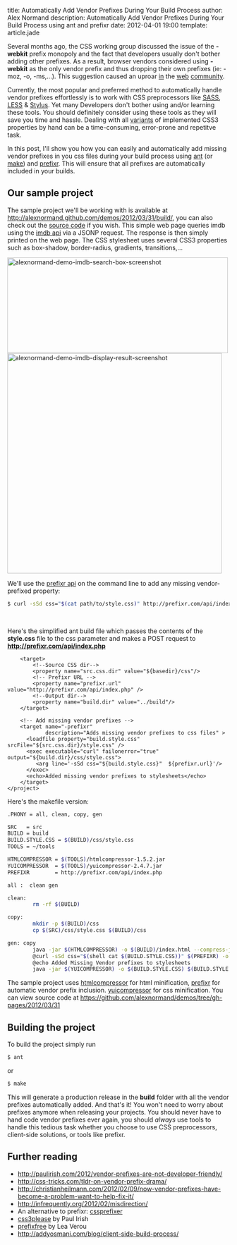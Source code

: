 title:  Automatically Add Vendor Prefixes During Your Build Process
author: Alex Normand
description: Automatically Add Vendor Prefixes During Your Build Process using ant and prefixr
date: 2012-04-01 19:00
template: article.jade


Several months ago, the CSS working group discussed the issue of the **-webkit** prefix monopoly and the fact
that developers usually don't bother adding other prefixes.
As a result, browser vendors considered using **-webkit** as the only vendor prefix and thus
dropping their own prefixes (ie: -moz, -o, -ms,...).
This suggestion caused an uproar [in](http://lea.verou.me/2012/02/vendor-prefixes-the-css-wg-and-me/)
the [web](http://www.glazman.org/weblog/dotclear/index.php?post/2011/11/16/CSS-vendor-prefixes-an-answer-to-Henri-Sivonen) 
[community](http://remysharp.com/2012/02/09/vendor-prefixes-about-to-go-south/).

<span class="more"></span>


Currently, the most popular and preferred method to automatically handle vendor prefixes effortlessly is to work with CSS preprocessors
like [SASS](http://sass-lang.com/), [LESS](http://lesscss.org/) & [Stylus](http://learnboost.github.com/stylus/).
Yet many Developers don't bother using and/or learning these tools.
You should definitely consider using these tools as they will save you time and hassle.
Dealing with all [variants](http://peter.sh/experiments/vendor-prefixed-css-property-overview/) 
of implemented CSS3 properties by hand can be a time-consuming, error-prone and repetitve task.


In this post, I'll show you how you can easily and automatically add missing vendor prefixes in you css files
during your build process using [ant](http://ant.apache.org/) (or [make](http://www.gnu.org/software/make/manual/make.html))
and [prefixr](http://prefixr.com/).
This will ensure that all prefixes are automatically included in your builds.


Our sample project
------------------

The sample project we'll be working with is available at 
http://alexnormand.github.com/demos/2012/03/31/build/,
you can also check out the [source code](https://github.com/alexnormand/demos/tree/gh-pages/2012/03/31) if you wish.
This simple web page queries imdb using the [imdb api](http://www.imdbapi.com/) via a JSONP request.
The response is then simply printed on the web page. The CSS stylesheet uses several CSS3 properties such as
box-shadow, border-radius, gradients, transitions,...

<img src="http://farm8.staticflickr.com/7077/6890313350_4b2b2932e6.jpg" width="500" height="217" alt="alexnormand-demo-imdb-search-box-screenshot">
<img src="http://farm8.staticflickr.com/7085/6890313356_0e98c7ab0a.jpg" width="486" height="500" alt="alexnormand-demo-imdb-display-result-screenshot">


We'll use the [prefixr api](http://www.prefixr.com/api/usage/) on the command line to add any missing vendor-prefixed property:

```sh
$ curl -sSd css="$(cat path/to/style.css)" http://prefixr.com/api/index.php -o /path/to/output/style.css
```

<br />


Here's the simplified ant build file which passes the contents of the **style.css** 
file to the css parameter and makes a POST request to **http://prefixr.com/api/index.php**

```
    <target>
        <!--Source CSS dir-->
        <property name="src.css.dir" value="${basedir}/css"/>
        <!-- Prefixr URL -->
        <property name="prefixr.url" value="http://prefixr.com/api/index.php" />
        <!--Output dir-->
        <property name="build.dir" value="../build"/>
    </target>

    <!-- Add missing vendor prefixes -->
    <target name="-prefixr"
            description="Adds missing vendor prefixes to css files" >
      <loadfile property="build.style.css" srcFile="${src.css.dir}/style.css" />
      <exec executable="curl" failonerror="true" output="${build.dir}/css/style.css">
         <arg line='-sSd css="${build.style.css}"  ${prefixr.url}'/>
      </exec>
      <echo>Added missing vendor prefixes to stylesheets</echo>
    </target>
</project>
```

Here's the makefile version:
```sh
.PHONY = all, clean, copy, gen

SRC   = src
BUILD = build
BUILD.STYLE.CSS = $(BUILD)/css/style.css
TOOLS = ~/tools

HTMLCOMPRESSOR = $(TOOLS)/htmlcompressor-1.5.2.jar
YUICOMPRESSOR  = $(TOOLS)/yuicompressor-2.4.7.jar
PREFIXR        = http://prefixr.com/api/index.php

all :  clean gen

clean:
        rm -rf $(BUILD)

copy:
        mkdir -p $(BUILD)/css
        cp $(SRC)/css/style.css $(BUILD)/css

gen: copy
        java -jar $(HTMLCOMPRESSOR) -o $(BUILD)/index.html --compress-js --compress-css $(SRC)/index.html
        @curl -sSd css="$(shell cat $(BUILD.STYLE.CSS))" $(PREFIXR) -o $(BUILD.STYLE.CSS)
        @echo Added Missing Vendor prefixes to stylesheets
        java -jar $(YUICOMPRESSOR) -o $(BUILD.STYLE.CSS) $(BUILD.STYLE.CSS)

```


The sample project uses [htmlcompressor](http://code.google.com/p/htmlcompressor/) for html minification, 
[prefixr](http://prefixr.com/) for automatic vendor prefix inclusion.
[yuicompressor](http://developer.yahoo.com/yui/compressor/) for css minification.
You can view source code at https://github.com/alexnormand/demos/tree/gh-pages/2012/03/31


Building the project
--------------------
To build the project simply run
```sh
$ ant
```
or 
```sh
$ make
```


This will generate a production release in the **build** folder with all the vendor prefixes automatically added.
And that's it! You won't need to worry about prefixes anymore when releasing your projects.
You should never have to hand code vendor prefixes ever again, you should *always* use tools to handle this tedious
task whether you choose to use CSS preprocessors, client-side solutions, or tools like prefixr.


Further reading
---------------

   * http://paulirish.com/2012/vendor-prefixes-are-not-developer-friendly/
   * http://css-tricks.com/tldr-on-vendor-prefix-drama/
   * http://christianheilmann.com/2012/02/09/now-vendor-prefixes-have-become-a-problem-want-to-help-fix-it/
   * http://infrequently.org/2012/02/misdirection/
   * An alternative to prefixr: [cssprefixer](http://cssprefixer.appspot.com/)
   * [css3please](http://css3please.com/) by Paul Irish
   * [prefixfree](http://leaverou.github.com/prefixfree/) by Lea Verou
   * http://addyosmani.com/blog/client-side-build-process/







